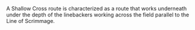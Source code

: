 A Shallow Cross route is characterized as a route that works underneath under the depth of the linebackers working across the field parallel to the Line of Scrimmage. 